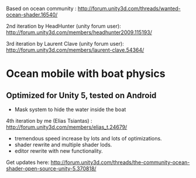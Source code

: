 Based on ocean community : http://forum.unity3d.com/threads/wanted-ocean-shader.16540/

2nd iteration by HeadHunter (unity forum user): http://forum.unity3d.com/members/headhunter2009.115193/

3rd iteration by Laurent Clave (unity forum user): http://forum.unity3d.com/members/laurent-clave.54364/

# Ocean mobile with boat physics
## Optimized for Unity 5, tested on Android
- Mask system to hide the water inside the boat

4th iteration by me (Elias Tsiantas) : http://forum.unity3d.com/members/elias_t.24679/

- tremendous speed increase by lots and lots of optimizations.
- shader rewrite and multiple shader lods.
- editor rewrite with new functionality.

Get updates here: http://forum.unity3d.com/threads/the-community-ocean-shader-open-source-unity-5.370818/



